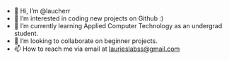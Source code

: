 - 👋 Hi, I’m @laucherr
- 👀 I’m interested in coding new projects on Github :)
- 🌱 I’m currently learning Applied Computer Technology as an undergrad student.
- 💞️ I’m looking to collaborate on beginner projects.
- 📫 How to reach me via email at laurieslabss@gmail.com 

<!---
laucherr/laucherr is a ✨ special ✨ repository because its `README.md` (this file) appears on your GitHub profile.
You can click the Preview link to take a look at your changes.
--->

